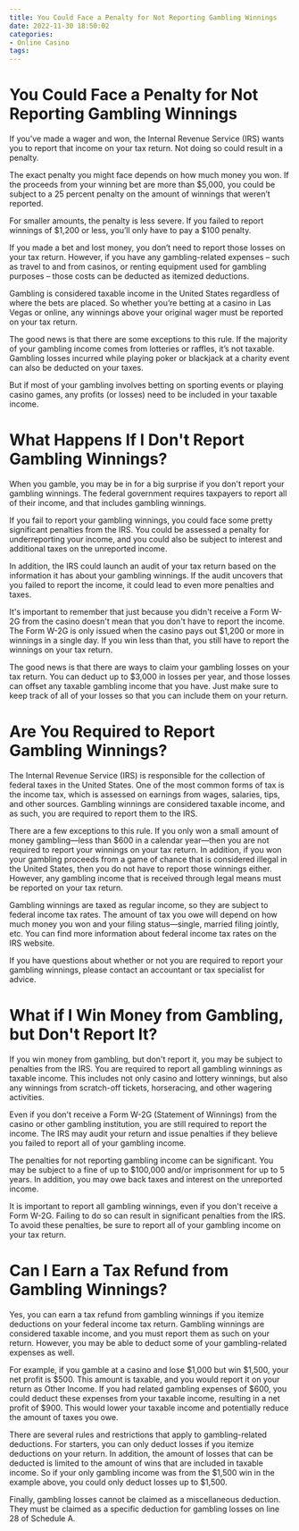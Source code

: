 ```yaml
---
title: You Could Face a Penalty for Not Reporting Gambling Winnings
date: 2022-11-30 18:50:02
categories:
- Online Casino
tags:
---
```



#  You Could Face a Penalty for Not Reporting Gambling Winnings

If you’ve made a wager and won, the Internal Revenue Service (IRS) wants you to report that income on your tax return. Not doing so could result in a penalty.

The exact penalty you might face depends on how much money you won. If the proceeds from your winning bet are more than $5,000, you could be subject to a 25 percent penalty on the amount of winnings that weren’t reported.

For smaller amounts, the penalty is less severe. If you failed to report winnings of $1,200 or less, you’ll only have to pay a $100 penalty.

If you made a bet and lost money, you don’t need to report those losses on your tax return. However, if you have any gambling-related expenses – such as travel to and from casinos, or renting equipment used for gambling purposes – those costs can be deducted as itemized deductions.

Gambling is considered taxable income in the United States regardless of where the bets are placed. So whether you’re betting at a casino in Las Vegas or online, any winnings above your original wager must be reported on your tax return.

The good news is that there are some exceptions to this rule. If the majority of your gambling income comes from lotteries or raffles, it’s not taxable. Gambling losses incurred while playing poker or blackjack at a charity event can also be deducted on your taxes.

But if most of your gambling involves betting on sporting events or playing casino games, any profits (or losses) need to be included in your taxable income.

#   What Happens If I Don't Report Gambling Winnings?

When you gamble, you may be in for a big surprise if you don't report your gambling winnings. The federal government requires taxpayers to report all of their income, and that includes gambling winnings.

If you fail to report your gambling winnings, you could face some pretty significant penalties from the IRS. You could be assessed a penalty for underreporting your income, and you could also be subject to interest and additional taxes on the unreported income.

In addition, the IRS could launch an audit of your tax return based on the information it has about your gambling winnings. If the audit uncovers that you failed to report the income, it could lead to even more penalties and taxes.

It's important to remember that just because you didn't receive a Form W-2G from the casino doesn't mean that you don't have to report the income. The Form W-2G is only issued when the casino pays out $1,200 or more in winnings in a single day. If you win less than that, you still have to report the winnings on your tax return.

The good news is that there are ways to claim your gambling losses on your tax return. You can deduct up to $3,000 in losses per year, and those losses can offset any taxable gambling income that you have. Just make sure to keep track of all of your losses so that you can include them on your return.

#  Are You Required to Report Gambling Winnings?

The Internal Revenue Service (IRS) is responsible for the collection of federal taxes in the United States. One of the most common forms of tax is the income tax, which is assessed on earnings from wages, salaries, tips, and other sources. Gambling winnings are considered taxable income, and as such, you are required to report them to the IRS.

There are a few exceptions to this rule. If you only won a small amount of money gambling—less than $600 in a calendar year—then you are not required to report your winnings on your tax return. In addition, if you won your gambling proceeds from a game of chance that is considered illegal in the United States, then you do not have to report those winnings either. However, any gambling income that is received through legal means must be reported on your tax return.

Gambling winnings are taxed as regular income, so they are subject to federal income tax rates. The amount of tax you owe will depend on how much money you won and your filing status—single, married filing jointly, etc. You can find more information about federal income tax rates on the IRS website.

If you have questions about whether or not you are required to report your gambling winnings, please contact an accountant or tax specialist for advice.

#  What if I Win Money from Gambling, but Don't Report It?

If you win money from gambling, but don't report it, you may be subject to penalties from the IRS. You are required to report all gambling winnings as taxable income. This includes not only casino and lottery winnings, but also any winnings from scratch-off tickets, horseracing, and other wagering activities.

Even if you don't receive a Form W-2G (Statement of Winnings) from the casino or other gambling institution, you are still required to report the income. The IRS may audit your return and issue penalties if they believe you failed to report all of your gambling income.

The penalties for not reporting gambling income can be significant. You may be subject to a fine of up to $100,000 and/or imprisonment for up to 5 years. In addition, you may owe back taxes and interest on the unreported income.

It is important to report all gambling winnings, even if you don't receive a Form W-2G. Failing to do so can result in significant penalties from the IRS. To avoid these penalties, be sure to report all of your gambling income on your tax return.

#  Can I Earn a Tax Refund from Gambling Winnings?

Yes, you can earn a tax refund from gambling winnings if you itemize deductions on your federal income tax return. Gambling winnings are considered taxable income, and you must report them as such on your return. However, you may be able to deduct some of your gambling-related expenses as well.

For example, if you gamble at a casino and lose $1,000 but win $1,500, your net profit is $500. This amount is taxable, and you would report it on your return as Other Income. If you had related gambling expenses of $600, you could deduct these expenses from your taxable income, resulting in a net profit of $900. This would lower your taxable income and potentially reduce the amount of taxes you owe.

There are several rules and restrictions that apply to gambling-related deductions. For starters, you can only deduct losses if you itemize deductions on your return. In addition, the amount of losses that can be deducted is limited to the amount of wins that are included in taxable income. So if your only gambling income was from the $1,500 win in the example above, you could only deduct losses up to $1,500.

Finally, gambling losses cannot be claimed as a miscellaneous deduction. They must be claimed as a specific deduction for gambling losses on line 28 of Schedule A.
